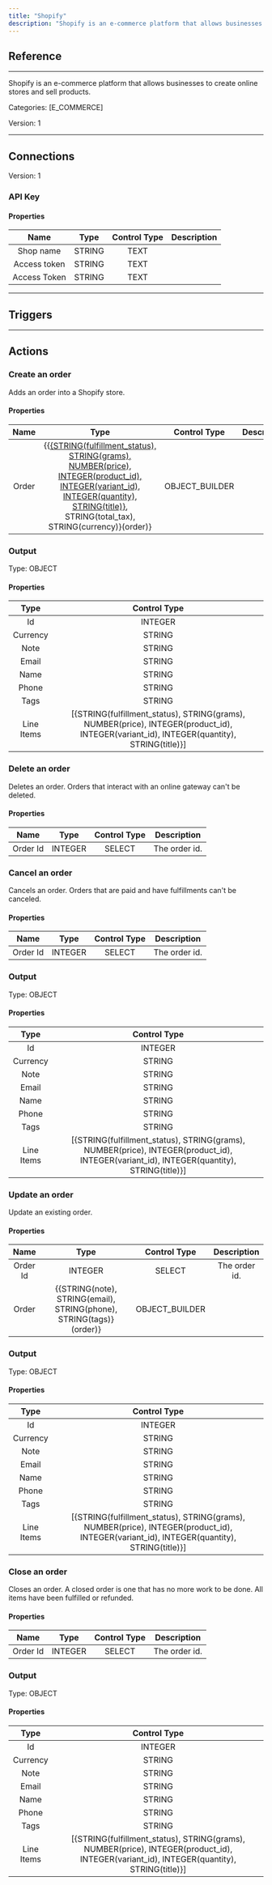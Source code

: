 ```yaml
---
title: "Shopify"
description: "Shopify is an e-commerce platform that allows businesses to create online stores and sell products."
---
```

## Reference
<hr />

Shopify is an e-commerce platform that allows businesses to create online stores and sell products.


Categories: [E_COMMERCE]


Version: 1

<hr />



## Connections

Version: 1


### API Key

#### Properties

|      Name      |     Type     |     Control Type     |     Description     |
|:--------------:|:------------:|:--------------------:|:-------------------:|
| Shop name | STRING | TEXT  |  |
| Access token | STRING | TEXT  |  |
| Access Token | STRING | TEXT  |  |





<hr />



## Triggers



<hr />



## Actions


### Create an order
Adds an order into a Shopify store.

#### Properties

|      Name      |     Type     |     Control Type     |     Description     |
|:--------------:|:------------:|:--------------------:|:-------------------:|
| Order | {{[{STRING(fulfillment_status), STRING(grams), NUMBER(price), INTEGER(product_id), INTEGER(variant_id), INTEGER(quantity), STRING(title)}](line_items), STRING(total_tax), STRING(currency)}(order)} | OBJECT_BUILDER  |  |


### Output



Type: OBJECT

#### Properties

|     Type     |     Control Type     |
|:------------:|:--------------------:|
| Id | INTEGER | INTEGER  |  |
| Currency | STRING | TEXT  |  |
| Note | STRING | TEXT  |  |
| Email | STRING | TEXT  |  |
| Name | STRING | TEXT  |  |
| Phone | STRING | TEXT  |  |
| Tags | STRING | TEXT  |  |
| Line Items | [{STRING(fulfillment_status), STRING(grams), NUMBER(price), INTEGER(product_id), INTEGER(variant_id), INTEGER(quantity), STRING(title)}] | ARRAY_BUILDER  |  |





### Delete an order
Deletes an order. Orders that interact with an online gateway can't be deleted.

#### Properties

|      Name      |     Type     |     Control Type     |     Description     |
|:--------------:|:------------:|:--------------------:|:-------------------:|
| Order Id | INTEGER | SELECT  |  The order id.  |




### Cancel an order
Cancels an order. Orders that are paid and have fulfillments can't be canceled.

#### Properties

|      Name      |     Type     |     Control Type     |     Description     |
|:--------------:|:------------:|:--------------------:|:-------------------:|
| Order Id | INTEGER | SELECT  |  The order id.  |


### Output



Type: OBJECT

#### Properties

|     Type     |     Control Type     |
|:------------:|:--------------------:|
| Id | INTEGER | INTEGER  |  |
| Currency | STRING | TEXT  |  |
| Note | STRING | TEXT  |  |
| Email | STRING | TEXT  |  |
| Name | STRING | TEXT  |  |
| Phone | STRING | TEXT  |  |
| Tags | STRING | TEXT  |  |
| Line Items | [{STRING(fulfillment_status), STRING(grams), NUMBER(price), INTEGER(product_id), INTEGER(variant_id), INTEGER(quantity), STRING(title)}] | ARRAY_BUILDER  |  |





### Update an order
Update an existing order.

#### Properties

|      Name      |     Type     |     Control Type     |     Description     |
|:--------------:|:------------:|:--------------------:|:-------------------:|
| Order Id | INTEGER | SELECT  |  The order id.  |
| Order | {{STRING(note), STRING(email), STRING(phone), STRING(tags)}(order)} | OBJECT_BUILDER  |  |


### Output



Type: OBJECT

#### Properties

|     Type     |     Control Type     |
|:------------:|:--------------------:|
| Id | INTEGER | INTEGER  |  |
| Currency | STRING | TEXT  |  |
| Note | STRING | TEXT  |  |
| Email | STRING | TEXT  |  |
| Name | STRING | TEXT  |  |
| Phone | STRING | TEXT  |  |
| Tags | STRING | TEXT  |  |
| Line Items | [{STRING(fulfillment_status), STRING(grams), NUMBER(price), INTEGER(product_id), INTEGER(variant_id), INTEGER(quantity), STRING(title)}] | ARRAY_BUILDER  |  |





### Close an order
Closes an order. A closed order is one that has no more work to be done. All items have been fulfilled or refunded.

#### Properties

|      Name      |     Type     |     Control Type     |     Description     |
|:--------------:|:------------:|:--------------------:|:-------------------:|
| Order Id | INTEGER | SELECT  |  The order id.  |


### Output



Type: OBJECT

#### Properties

|     Type     |     Control Type     |
|:------------:|:--------------------:|
| Id | INTEGER | INTEGER  |  |
| Currency | STRING | TEXT  |  |
| Note | STRING | TEXT  |  |
| Email | STRING | TEXT  |  |
| Name | STRING | TEXT  |  |
| Phone | STRING | TEXT  |  |
| Tags | STRING | TEXT  |  |
| Line Items | [{STRING(fulfillment_status), STRING(grams), NUMBER(price), INTEGER(product_id), INTEGER(variant_id), INTEGER(quantity), STRING(title)}] | ARRAY_BUILDER  |  |





